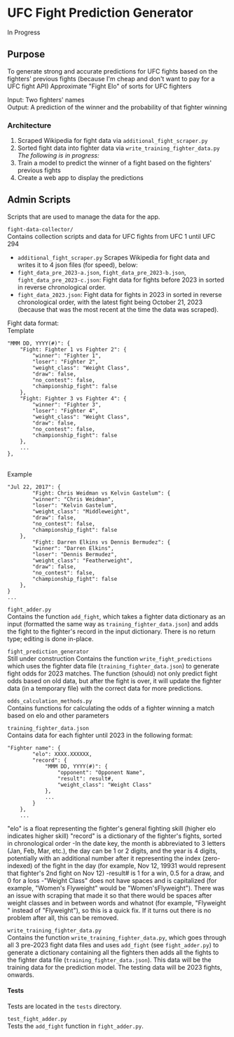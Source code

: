 # UFC Fight Prediction Generator
In Progress

## Purpose
To generate strong and accurate predictions for UFC fights based on the fighters' previous fights (because I'm cheap and don't want to pay for a UFC fight API)
Approximate "Fight Elo" of sorts for UFC fighters

Input: Two fighters' names <br>
Output: A prediction of the winner and the probability of that fighter winning

### Architecture

1. Scraped Wikipedia for fight data via ```additional_fight_scraper.py```
2. Sorted fight data into fighter data via ```write_training_fighter_data.py```<br>
<i>The following is in progress:</i>
3. Train a model to predict the winner of a fight based on the fighters' previous fights
4. Create a web app to display the predictions

## Admin Scripts
Scripts that are used to manage the data for the app.

`fight-data-collector/` <br>
Contains collection scripts and data for UFC fights from UFC 1 until UFC 294
- `additional_fight_scraper.py` Scrapes Wikipedia for fight data and writes it to 4 json files (for speed), below:
- `fight_data_pre_2023-a.json`, `fight_data_pre_2023-b.json`, `fight_data_pre_2023-c.json`: Fight data for fights before 2023 in sorted in reverse chronological order.
- `fight_data_2023.json`: Fight data for fights in 2023 in sorted in reverse chronological order, with the latest fight being October 21, 2023 (because that was the most recent at the time the data was scraped).

Fight data format: <br>
    Template
    
    "MMM DD, YYYY(#)": {
        "Fight: Fighter 1 vs Fighter 2": {
            "winner": "Fighter 1",
            "loser": "Fighter 2",
            "weight_class": "Weight Class",
            "draw": false,
            "no_contest": false,
            "championship_fight": false
        },
        "Fight: Fighter 3 vs Fighter 4": {
            "winner": "Fighter 3",
            "loser": "Fighter 4",
            "weight_class": "Weight Class",
            "draw": false,
            "no_contest": false,
            "championship_fight": false
        },
        ...
    },
<br>Example

    "Jul 22, 2017": {
            "Fight: Chris Weidman vs Kelvin Gastelum": {
            "winner": "Chris Weidman",
            "loser": "Kelvin Gastelum",
            "weight_class": "Middleweight",
            "draw": false,
            "no_contest": false,
            "championship_fight": false
        },
            "Fight: Darren Elkins vs Dennis Bermudez": {
            "winner": "Darren Elkins",
            "loser": "Dennis Bermudez",
            "weight_class": "Featherweight",
            "draw": false,
            "no_contest": false,
            "championship_fight": false
        },
    }
    ...

`fight_adder.py`<br>
Contains the function `add_fight`, which takes a fighter data dictionary as an input (formatted the same way as `training_fighter_data.json`) and adds the fight to the fighter's record in the input dictionary. There is no return type; editing is done in-place.

`fight_prediction_generator`<br>
Still under construction
Contains the function `write_fight_predictions` which uses the fighter data file (`training_fighter_data.json`) to generate fight odds for 2023 matches. The function (should) not only predict fight odds based on old data, but after the fight is over, it will update the fighter data (in a temporary file) with the correct data for more predictions.

`odds_calculation_methods.py`<br>
Contains functions for calculating the odds of a fighter winning a match based on elo and other parameters

`training_fighter_data.json`<br>
Contains data for each fighter until 2023 in the following format:<br>

    "Fighter name": {
            "elo": XXXX.XXXXXX,
            "record": {
                "MMM DD, YYYY(#)": {
                    "opponent": "Opponent Name",
                    "result": result#,
                    "weight_class": "Weight Class"
                },
                ...
            }
        },
        ...
        
"elo" is a float representing the fighter's general fighting skill (higher elo indicates higher skill)
"record" is a dictionary of the fighter's fights, sorted in chronological order
-In the date key, the month is abbreviated to 3 letters (Jan, Feb, Mar, etc.), the day can be 1 or 2 digits, and the year is 4 digits, potentially with an additional number after it representing the index (zero-indexed) of the fight in the day (for example, Nov 12, 19931 would represent that fighter's 2nd fight on Nov 12)
-result# is 1 for a win, 0.5 for a draw, and 0 for a loss
-"Weight Class" does not have spaces and is capitalized (for example, "Women's Flyweight" would be "Women'sFlyweight"). There was an issue with scraping that made it so that there would be spaces after weight classes and in between words and whatnot (for example, "Flyweight " instead of "Flyweight"), so this is a quick fix. If it turns out there is no problem after all, this can be removed.

`write_training_fighter_data.py`<br>
Contains the function `write_training_fighter_data.py`, which goes through all 3 pre-2023 fight data files and uses `add_fight` (see `fight_adder.py`) to generate a dictionary containing all the fighters then adds all the fights to the fighter data file (`training_fighter_data.json`).
This data will be the training data for the prediction model. The testing data will be 2023 fights, onwards.

#### Tests
Tests are located in the `tests` directory.

`test_fight_adder.py`<br>
Tests the `add_fight` function in `fight_adder.py`.